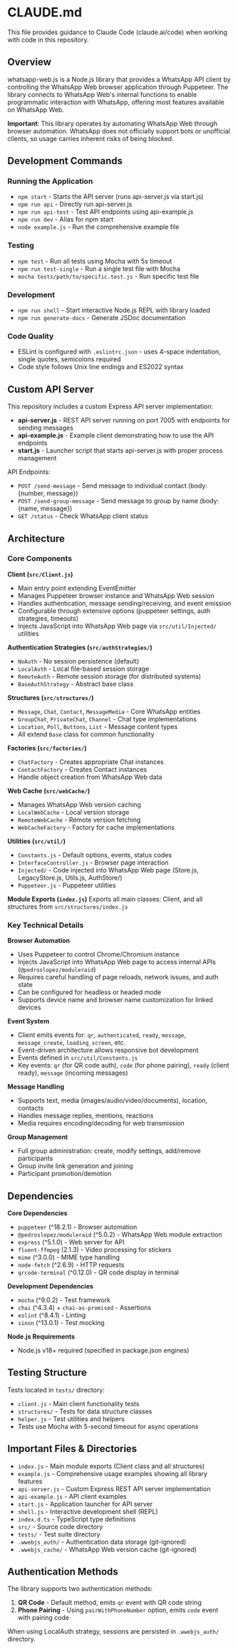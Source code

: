 # CLAUDE.md

This file provides guidance to Claude Code (claude.ai/code) when working with code in this repository.

## Overview

whatsapp-web.js is a Node.js library that provides a WhatsApp API client by controlling the WhatsApp Web browser application through Puppeteer. The library connects to WhatsApp Web's internal functions to enable programmatic interaction with WhatsApp, offering most features available on WhatsApp Web.

**Important**: This library operates by automating WhatsApp Web through browser automation. WhatsApp does not officially support bots or unofficial clients, so usage carries inherent risks of being blocked.

## Development Commands

### Running the Application
- `npm start` - Starts the API server (runs api-server.js via start.js)
- `npm run api` - Directly run api-server.js
- `npm run api-test` - Test API endpoints using api-example.js
- `npm run dev` - Alias for npm start
- `node example.js` - Run the comprehensive example file

### Testing
- `npm test` - Run all tests using Mocha with 5s timeout
- `npm run test-single` - Run a single test file with Mocha
- `mocha tests/path/to/specific.test.js` - Run specific test file

### Development
- `npm run shell` - Start interactive Node.js REPL with library loaded
- `npm run generate-docs` - Generate JSDoc documentation

### Code Quality
- ESLint is configured with `.eslintrc.json` - uses 4-space indentation, single quotes, semicolons required
- Code style follows Unix line endings and ES2022 syntax

## Custom API Server

This repository includes a custom Express API server implementation:
- **api-server.js** - REST API server running on port 7005 with endpoints for sending messages
- **api-example.js** - Example client demonstrating how to use the API endpoints
- **start.js** - Launcher script that starts api-server.js with proper process management

API Endpoints:
- `POST /send-message` - Send message to individual contact (body: {number, message})
- `POST /send-group-message` - Send message to group by name (body: {name, message})
- `GET /status` - Check WhatsApp client status

## Architecture

### Core Components

**Client (`src/Client.js`)**
- Main entry point extending EventEmitter
- Manages Puppeteer browser instance and WhatsApp Web session
- Handles authentication, message sending/receiving, and event emission
- Configurable through extensive options (puppeteer settings, auth strategies, timeouts)
- Injects JavaScript into WhatsApp Web page via `src/util/Injected/` utilities

**Authentication Strategies (`src/authStrategies/`)**
- `NoAuth` - No session persistence (default)
- `LocalAuth` - Local file-based session storage
- `RemoteAuth` - Remote session storage (for distributed systems)
- `BaseAuthStrategy` - Abstract base class

**Structures (`src/structures/`)**
- `Message`, `Chat`, `Contact`, `MessageMedia` - Core WhatsApp entities
- `GroupChat`, `PrivateChat`, `Channel` - Chat type implementations
- `Location`, `Poll`, `Buttons`, `List` - Message content types
- All extend `Base` class for common functionality

**Factories (`src/factories/`)**
- `ChatFactory` - Creates appropriate Chat instances
- `ContactFactory` - Creates Contact instances
- Handle object creation from WhatsApp Web data

**Web Cache (`src/webCache/`)**
- Manages WhatsApp Web version caching
- `LocalWebCache` - Local version storage
- `RemoteWebCache` - Remote version fetching
- `WebCacheFactory` - Factory for cache implementations

**Utilities (`src/util/`)**
- `Constants.js` - Default options, events, status codes
- `InterfaceController.js` - Browser page interaction
- `Injected/` - Code injected into WhatsApp Web page (Store.js, LegacyStore.js, Utils.js, AuthStore/)
- `Puppeteer.js` - Puppeteer utilities

**Module Exports (`index.js`)**
Exports all main classes: Client, and all structures from `src/structures/index.js`

### Key Technical Details

**Browser Automation**
- Uses Puppeteer to control Chrome/Chromium instance
- Injects JavaScript into WhatsApp Web page to access internal APIs (`@pedroslopez/moduleraid`)
- Requires careful handling of page reloads, network issues, and auth state
- Can be configured for headless or headed mode
- Supports device name and browser name customization for linked devices

**Event System**
- Client emits events for: `qr`, `authenticated`, `ready`, `message`, `message_create`, `loading_screen`, etc.
- Event-driven architecture allows responsive bot development
- Events defined in `src/util/Constants.js`
- Key events: `qr` (for QR code auth), `code` (for phone pairing), `ready` (client ready), `message` (incoming messages)

**Message Handling**
- Supports text, media (images/audio/video/documents), location, contacts
- Handles message replies, mentions, reactions
- Media requires encoding/decoding for web transmission

**Group Management**  
- Full group administration: create, modify settings, add/remove participants
- Group invite link generation and joining
- Participant promotion/demotion

## Dependencies

**Core Dependencies**
- `puppeteer` (^18.2.1) - Browser automation
- `@pedroslopez/moduleraid` (^5.0.2) - WhatsApp Web module extraction
- `express` (^5.1.0) - Web server for API
- `fluent-ffmpeg` (2.1.3) - Video processing for stickers
- `mime` (^3.0.0) - MIME type handling
- `node-fetch` (^2.6.9) - HTTP requests
- `qrcode-terminal` (^0.12.0) - QR code display in terminal

**Development Dependencies**
- `mocha` (^9.0.2) - Test framework
- `chai` (^4.3.4) + `chai-as-promised` - Assertions
- `eslint` (^8.4.1) - Linting
- `sinon` (^13.0.1) - Test mocking

**Node.js Requirements**
- Node.js v18+ required (specified in package.json engines)

## Testing Structure

Tests located in `tests/` directory:
- `client.js` - Main client functionality tests  
- `structures/` - Tests for data structure classes
- `helper.js` - Test utilities and helpers
- Tests use Mocha with 5-second timeout for async operations

## Important Files & Directories

- `index.js` - Main module exports (Client class and all structures)
- `example.js` - Comprehensive usage examples showing all library features
- `api-server.js` - Custom Express REST API server implementation
- `api-example.js` - API client examples
- `start.js` - Application launcher for API server
- `shell.js` - Interactive development shell (REPL)
- `index.d.ts` - TypeScript type definitions
- `src/` - Source code directory
- `tests/` - Test suite directory
- `.wwebjs_auth/` - Authentication data storage (git-ignored)
- `.wwebjs_cache/` - WhatsApp Web version cache (git-ignored)

## Authentication Methods

The library supports two authentication methods:
1. **QR Code** - Default method, emits `qr` event with QR code string
2. **Phone Pairing** - Using `pairWithPhoneNumber` option, emits `code` event with pairing code

When using LocalAuth strategy, sessions are persisted in `.wwebjs_auth/` directory.